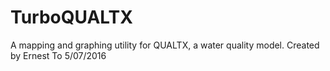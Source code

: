 # TurboQUALTX
A mapping and graphing utility for QUALTX, a water quality model.
Created by Ernest To 5/07/2016